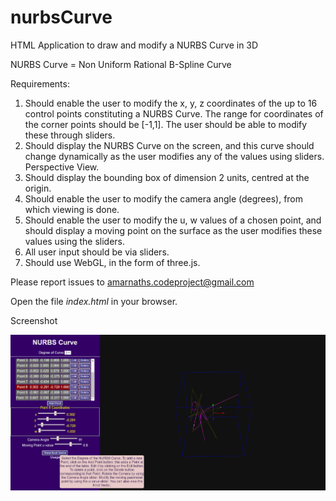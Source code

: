 # nurbsCurve
HTML Application to draw and modify a NURBS Curve in 3D

NURBS Curve = Non Uniform Rational B-Spline Curve

Requirements:
   1. Should enable the user to modify the x, y, z coordinates of the up to 16 control 
       points constituting a NURBS Curve.
       The range for coordinates of the corner points should be [-1,1]. The user should 
       be able to modify these through sliders.
   2. Should display the NURBS Curve on the screen, and this curve should 
      change dynamically as the user modifies any of the values using sliders. 
      Perspective View. 
   3. Should display the bounding box of dimension 2 units, centred at the origin.
   4. Should enable the user to modify the camera angle (degrees), from which 
      viewing is done.
   5. Should enable the user to modify the u, w values of a chosen point, and should 
      display a moving point on the surface as the user modifies these values 
      using the sliders.
   6. All user input should be via sliders.
   7. Should use WebGL, in the form of three.js. 

Please report issues to amarnaths.codeproject@gmail.com

Open the file <i>index.html</i> in your browser.

Screenshot

![Screenshot of NurbsCurve](https://github.com/amarnaths0005/nurbsCurve/blob/master/nurbsCurve.png)
